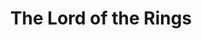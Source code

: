 ---
title: The Lord of the Rings
authors: ["J.R.R. Tolkien"]
openlibrary_id: OL27448W
openlibrary_cover_edition_id: OL21058613M
openlibrary_author_ids: ["OL26320A"]
---